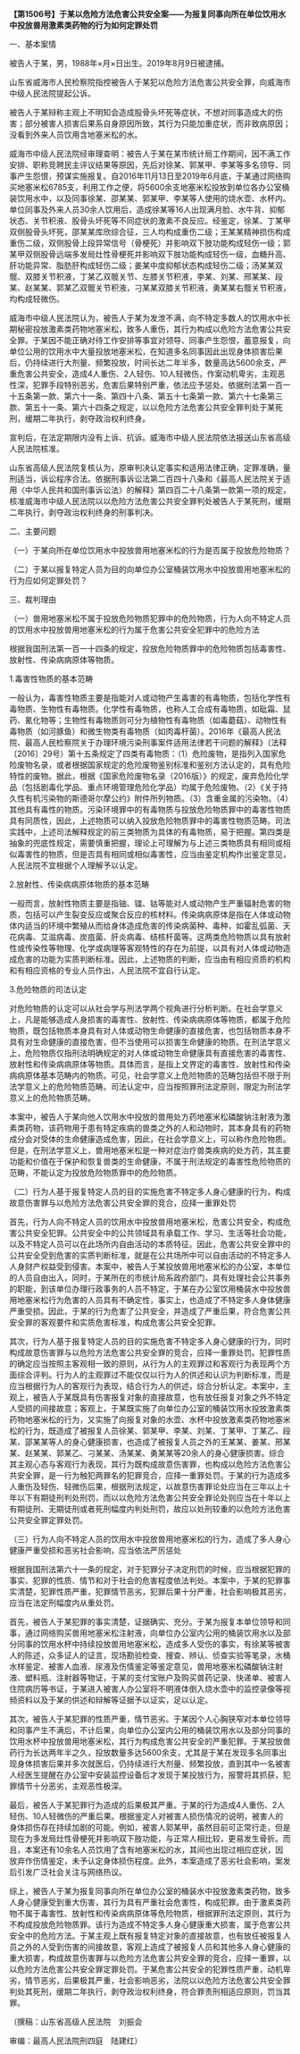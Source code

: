 **【第1506号】于某以危险方法危害公共安全案——为报复同事向所在单位饮用水中投放兽用激素类药物的行为如何定罪处罚**

一、基本案情

被告人于某，男，1988年×月×日出生。2019年8月9日被逮捕。

山东省威海市人民检察院指控被告人于某犯以危险方法危害公共安全罪，向威海市中级人民法院提起公诉。

被告人于某辩称主观上不明知会造成股骨头坏死等症状，不想对同事造成大的伤害；部分被害人损害后果系自身原因所致，其行为只能加重症状，而非致病原因；没看到外来人员饮用含地塞米松的水。

威海市中级人民法院经审理查明：被告人于某在某市统计局工作期间，因不满工作安排、职称竞聘民主评议结果等原因，先后对徐某、郭某甲、李某等多名领导、同事产生怨恨，预谋实施报复。自2016年11月13日至2019年6月底，于某通过网络购买地塞米松6785支，利用工作之便，将5600余支地塞米松投放到单位各办公室桶装饮用水中，以及同事徐某、邵某某、郭某甲、李某等人使用的烧水壶、水杯内。单位同事及外来人员30余人饮用后，造成徐某等16人出现满月脸、水牛背、抑郁状态、关节积液、股骨头坏死等不同症状的激素不良反应。经鉴定，徐某、丁某甲双侧股骨头坏死，邵某某库欣综合征，三人均构成重伤二级；王某某精神损伤构成重伤二级，双侧股骨上段异常信号（骨梗死）并影响双下肢功能构成轻伤一级；郭某甲双侧股骨远端多发局灶性骨梗死并影响双下肢功能构成轻伤一级，血糖升高、肝功能异常、脂肪肝构成轻伤二级；姜某中度抑郁状态构成轻伤二级；汤某某双髋、双膝关节积液，丁某乙双髋关节、左膝关节积液，李某、刘某、邢某某、段某、赵某某、郭某乙双髋关节积液，刁某某双膝关节积液，勇某某右髋关节积液，均构成轻微伤。

威海市中级人民法院认为，被告人于某为发泄不满，向不特定多数人的饮用水中长期秘密投放激素类药物地塞米松，致多人重伤，其行为构成以危险方法危害公共安全罪。于某因不能正确对待工作安排等事宜对领导、同事产生怨恨，蓄意报复，向单位公用的饮用水中大量投放地塞米松，在知道多名同事因此出现身体损害后果后，仍持续进行大剂量、频繁投放，时间长达二年半多，数量高达5600余支，严重危害公共安全，造成4人重伤、2人轻伤、10人轻微伤，作案动机卑劣，主观恶性深，犯罪手段特别恶劣，危害后果特别严重，依法应予惩处。依据刑法第一百一十五条第一款、第六十一条、第四十八条、第五十七条第一款、第六十七条第三款、第五十一条、第六十四条之规定，以以危险方法危害公共安全罪判处于某死刑，缓期二年执行，剥夺政治权利终身。

宣判后，在法定期限内没有上诉、抗诉。威海市中级人民法院依法报送山东省高级人民法院核准。

山东省高级人民法院复核认为，原审判决认定事实和适用法律正确，定罪准确，量刑适当，诉讼程序合法。依据刑事诉讼法第二百四十八条和《最高人民法院关于适用〈中华人民共和国刑事诉讼法〉的解释》第四百二十八条第一款第一项的规定，核准威海市中级人民法院以以危险方法危害公共安全罪判处被告人于某死刑，缓期二年执行，剥夺政治权利终身的刑事判决。

二、主要问题

（一）于某向所在单位饮用水中投放兽用地塞米松的行为是否属于投放危险物质？

（二）于某以报复特定人员为目的向单位办公室桶装饮用水中投放兽用地塞米松的行为应如何定罪处罚？

三、裁判理由

（一）兽用地塞米松不属于投放危险物质犯罪中的危险物质，行为人向不特定人员的饮用水中投放兽用地塞米松的行为属于危害公共安全犯罪中的危险方法

根据我国刑法第一百一十四条的规定，投放危险物质罪中的危险物质包括毒害性、放射性、传染病病原体等物质。

1.毒害性物质的基本范畴

一般认为，毒害性物质主要是指能对人或动物产生毒害的有毒物质，包括化学性有毒物质、生物性有毒物质。化学性有毒物质，也称人工合成有毒物质，如砒霜、鼠药、氰化物等；生物性有毒物质则可分为植物性有毒物质（如毒蘑菇）、动物性有毒物质（如河豚鱼）和微生物类有毒物质（如肉毒杆菌）。2016年《最高人民法院、最高人民检察院关于办理环境污染刑事案件适用法律若干问题的解释》（法释〔2016〕29号）第十五条规定了四类有毒物质：（1）危险废物，是指列入国家危险废物名录，或者根据国家规定的危险废物鉴别标准和鉴别方法认定的，具有危险特性的废物。据此，根据《国家危险废物名录（2016版）》的规定，废弃危险化学品（包括剧毒化学品、重点环境管理危险化学品）均属于危险废物。（2）《关于持久性有机污染物的斯德哥尔摩公约》附件所列物质。（3）含重金属的污染物。（4）其他具有毒性的物质。污染环境罪中的有毒物质与投放危险物质罪中的毒害性物质具有同质性，因此，上述物质可以纳入投放危险物质罪中的毒害性物质范畴。司法实践中，上述司法解释规定的前三类物质为具体的有毒物质，易于把握。第四类是抽象的兜底性规定，需要慎重把握，理论上可理解为与上述三类物质具有相同或相似毒害性的物质，但是否具有相同或相似毒害性，应当由鉴定机构作出鉴定意见，人民法院不宜根据个人理解予以认定。

2.放射性、传染病病原体物质的基本范畴

一般而言，放射性物质主要是指铀、镭、钴等能对人或动物产生严重辐射危害的物质，包括可以产生裂变反应或聚合反应的核材料。传染病病原体是指在人体或动物体内适当的环境中繁殖从而给身体造成危害的传染病菌种、毒种，如霍乱弧菌、天花病毒、艾滋病毒、炭疽菌、肝炎病毒、结核杆菌等。这两类危险物质以具有放射性或传染性等物理、化学或病理等客观特性的存在为前提，以具有对人体或动物造成危害的功能为实质判断标准。因此，上述物质的判断，应当由有相应资质的机构和有相应资格的专业人员作出，人民法院不宜自行认定。

3.危险物质的司法认定

对危险物质的认定可以从社会学与刑法学两个视角进行分析判断。在社会学意义上，凡是能够造成人身损害的毒害性、放射性、传染病病原体等物质，都属于危险物质，既包括物质本身具有对人体或动物生命健康的直接危害，也包括物质本身不具有对生命健康的直接危害，但不当使用可以损害生命健康的物质。在刑法学意义上，危险物质仅指刑法明确规定的对人体或动物生命健康具有直接危害的毒害性、放射性和传染病病原体等物质。具体而言，是指上文界定的毒害性、放射性和传染病病原体基本范畴内的物质。可见，社会学意义上危险物质的范畴包括但不限于刑法学意义上的危险物质范畴。司法认定中，应当按照罪刑法定原则，限定为刑法学意义上的危险物质范畴。

本案中，被告人于某向他人饮用水中投放的兽用处方药地塞米松磷酸钠注射液为激素类药物，该药物用于患有特定疾病的兽类之外的人和动物时，其本身具有的药物成分会对受体的生命健康造成危害，因此，在社会学意义上，可以称作危险物质。但是，在刑法学意义上，兽用地塞米松是一种对症治疗兽类疾病的处方药，其主要功能和价值在于保护和恢复兽类的生命健康，不属于刑法规定的毒害性危险物质的范畴，不能认定为投放危险物质罪中的危险物质。

（二）行为人基于报复特定人员的目的实施危害不特定多人身心健康的行为，构成故意伤害罪与以危险方法危害公共安全罪的竞合，应择一重罪处罚

首先，行为人向不特定人员的饮用水中投放兽用地塞米松，危害公共安全，构成危害公共安全犯罪。公共安全中的公共领域具有承载工作、学习、生活等社会功能，以及不特定人员可以在此场所内自由活动的本质特征。因此，危害公共安全罪中的公共安全受到危害的实质判断标准，就是在公共场所中可以自由活动的不特定多人人身财产权益受到侵害。本案中，被告人于某投放兽用地塞米松的办公室，本单位的人员自由出入，同时，于某所在的市统计局系政府部门，具有处理社会公共事务的职能，到该单位办理行政事务的人员不特定，于某在办公室饮用桶装水中投放兽用地塞米松行为危害的人员具有不确定性，事实上，也造成了不特定多人身体健康严重受损。因此，于某的行为危害了公共安全，并造成了严重后果，符合危害公共安全罪的客观要件和实质危害标准，构成危害公共安全犯罪。

其次，行为人基于报复特定人员的目的实施危害不特定多人身心健康的行为，同时构成故意伤害罪与以危险方法危害公共安全罪的竞合，应择一重罪处罚。犯罪性质的确定应当按照主客观相一致的原则，从行为人的主观罪过和客观行为表现两个方面综合评判。行为人的主观罪过不能仅仅以行为人的供述和认识为判断标准，而是应当根据行为人的客观行为表现，结合行为人的供述，综合分析认定。本案中，主观上，被告人于某既具有伤害报复对象的直接故意，也有放任报复对象之外不特定人受损的间接故意；客观上，于某既实施了向单位办公室的桶装饮用水投放激素类药物地塞米松的行为，又实施了向报复对象的水壶、水杯中投放激素类药物地塞米松的行为，既造成了被报复人员徐某、郭某甲、李某、刘某、丁某甲、丁某乙、段某、邵某某等人的身心健康损害，也造成了被报复人员之外的王某某、姜某、邢某某、赵某某、郭某乙、刁某某、汤某某、勇某某等20余人的身心健康损害。综合其主观心态与客观行为表现，其行为既构成故意伤害罪，也构成以危险方法危害公共安全罪，是一行为触犯两罪名的犯罪竞合，应择一重罪处罚。于某的行为造成多人重伤及轻伤、轻微伤后果，根据刑法规定，以故意伤害罪论处应当在三年以上十年以下有期徒刑判处刑罚，而以以危险方法危害公共安全罪论处则应当在十年以上有期徒刑、无期徒刑或者死刑幅度内判处刑罚，故应以处刑较重的以危险方法危害公共安全罪定罪处罚。

（三）行为人向不特定人员的饮用水中投放兽用地塞米松的行为，造成了多人身心健康严重受损和恶劣社会影响，应当依法严厉惩处

根据我国刑法第六十一条的规定，对于犯罪分子决定刑罚的时候，应当根据犯罪的事实、犯罪的性质、情节和对于社会的危害程度依法判处。本案中，于某的犯罪事实清楚，犯罪性质严重，犯罪情节恶劣，犯罪后果十分严重，社会影响极其恶劣，应当在法定刑幅度内从重处罚。

首先，被告人于某犯罪的事实清楚，证据确实、充分。于某为报复本单位领导和同事，通过网络购买兽用地塞米松注射液，向单位办公室内公用的桶装饮用水以及部分同事的饮用水杯中持续投放兽用地塞米松，造成多人受伤的事实，有徐某等被害人的陈述，众多证人的证言，现场勘验检查、搜查、辨认、侦查实验等笔录，水桶水样鉴定、被害人血液、尿液及伤情鉴定等鉴定意见，兽用地塞米松磷酸钠注射液、塑料瓶、注射器等物证，于某的支付宝账户及购买兽药记录、快递单、被害人住院病历等书证，于某进入被害人办公室将不明液体倒入烧水壶中的监控录像等视频资料以及于某的供述和辩解等证据予以证实，足以认定。

其次，被告人于某犯罪的性质严重，情节恶劣。于某因个人心胸狭窄对本单位领导和同事产生不满后，不计后果，向单位办公室内公用的桶装饮用水以及部分同事的饮用水杯中投放兽用地塞米松，其行为构成危害公共安全的严重犯罪。于某投放兽药行为长达两年半之久，投放数量多达5600余支，尤其是于某在发现多名同事出现身体损害后果并多次就医后，仍持续进行大剂量、频繁投放，直到其中一名被害人经医生提醒在办公室中安装监控设备后才发现于某投放行为，报警将其抓获，犯罪情节十分恶劣，主观恶性极深。

最后，被告人于某犯罪行为造成的后果极其严重。于某的行为造成4人重伤、2人轻伤、10人轻微伤的严重后果。根据鉴定人对被害人损伤情况的说明，被害人的身体损伤存在持续加剧的可能。例如，被害人郭某甲，虽然目前可正常行走，但是现在为多发局灶性骨梗死并影响双下肢功能，与正常人相比较，更易发生骨折。而且，本案还有10余名人员饮用了含有地塞米松的水，其间也出现过相应症状，因放弃作伤情鉴定，未予认定身体损伤程度。此外，本案造成了恶劣社会影响，案发后引发广泛社会关注与网络热议。

综上，被告人于某为报复同事向所在单位办公室的桶装水中投放激素类药物，致多人身心健康受到重大伤害，其行为具有严重社会危害性，构成犯罪。由于激素类药物不属于毒害性、放射性和传染病病原体等危险物质，根据罪刑法定原则，其行为不构成投放危险物质罪。该行为造成不特定多人身心健康重大损害，属于危害公共安全中的危险方法。于某主观上既有报复特定对象的直接故意，也有放任被报复人员之外的人受到伤害的间接故意，客观上造成了被报复人员和其他多人身心健康的重大损害，构成故意伤害罪与以危险方法危害公共安全罪的竞合，应择一重罪，以以危险方法危害公共安全罪定罪处罚。于某危害公共安全的犯罪性质严重，动机卑劣，情节恶劣，后果极其严重，社会影响恶劣，法院以以危险方法危害公共安全罪判处其死刑，缓期二年执行，剥夺政治权利终身，符合罪责刑相适应原则，罚当其罪。

（撰稿：山东省高级人民法院　刘振会

审编：最高人民法院刑四庭　陆建红）